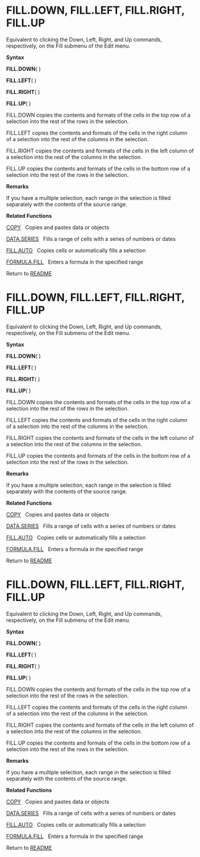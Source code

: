 # FILL.DOWN, FILL.LEFT, FILL.RIGHT, FILL.UP

Equivalent to clicking the Down, Left, Right, and Up commands,
respectively, on the Fill submenu of the Edit menu.

**Syntax**

**FILL.DOWN**( )

**FILL.LEFT**( )

**FILL.RIGHT**( )

**FILL.UP**( )

FILL.DOWN copies the contents and formats of the cells in the top row of
a selection into the rest of the rows in the selection.

FILL.LEFT copies the contents and formats of the cells in the right
column of a selection into the rest of the columns in the selection.

FILL.RIGHT copies the contents and formats of the cells in the left
column of a selection into the rest of the columns in the selection.

FILL.UP copies the contents and formats of the cells in the bottom row
of a selection into the rest of the rows in the selection.

**Remarks**

If you have a multiple selection, each range in the selection is filled
separately with the contents of the source range.

**Related Functions**

[COPY](COPY.md)&nbsp;&nbsp;&nbsp;Copies and pastes data or objects

[DATA.SERIES](DATA.SERIES.md)&nbsp;&nbsp;&nbsp;Fills a range of cells with a series of
numbers or dates

[FILL.AUTO](FILL.AUTO.md)&nbsp;&nbsp;&nbsp;Copies cells or automatically fills a
selection

[FORMULA.FILL](FORMULA.FILL.md)&nbsp;&nbsp;&nbsp;Enters a formula in the specified range



Return to [README](README.md#F)

# FILL.DOWN, FILL.LEFT, FILL.RIGHT, FILL.UP

Equivalent to clicking the Down, Left, Right, and Up commands,
respectively, on the Fill submenu of the Edit menu.

**Syntax**

**FILL.DOWN**( )

**FILL.LEFT**( )

**FILL.RIGHT**( )

**FILL.UP**( )

FILL.DOWN copies the contents and formats of the cells in the top row of
a selection into the rest of the rows in the selection.

FILL.LEFT copies the contents and formats of the cells in the right
column of a selection into the rest of the columns in the selection.

FILL.RIGHT copies the contents and formats of the cells in the left
column of a selection into the rest of the columns in the selection.

FILL.UP copies the contents and formats of the cells in the bottom row
of a selection into the rest of the rows in the selection.

**Remarks**

If you have a multiple selection, each range in the selection is filled
separately with the contents of the source range.

**Related Functions**

[COPY](COPY.md)&nbsp;&nbsp;&nbsp;Copies and pastes data or objects

[DATA.SERIES](DATA.SERIES.md)&nbsp;&nbsp;&nbsp;Fills a range of cells with a series of
numbers or dates

[FILL.AUTO](FILL.AUTO.md)&nbsp;&nbsp;&nbsp;Copies cells or automatically fills a
selection

[FORMULA.FILL](FORMULA.FILL.md)&nbsp;&nbsp;&nbsp;Enters a formula in the specified range



Return to [README](README.md#F)

# FILL.DOWN, FILL.LEFT, FILL.RIGHT, FILL.UP

Equivalent to clicking the Down, Left, Right, and Up commands,
respectively, on the Fill submenu of the Edit menu.

**Syntax**

**FILL.DOWN**( )

**FILL.LEFT**( )

**FILL.RIGHT**( )

**FILL.UP**( )

FILL.DOWN copies the contents and formats of the cells in the top row of
a selection into the rest of the rows in the selection.

FILL.LEFT copies the contents and formats of the cells in the right
column of a selection into the rest of the columns in the selection.

FILL.RIGHT copies the contents and formats of the cells in the left
column of a selection into the rest of the columns in the selection.

FILL.UP copies the contents and formats of the cells in the bottom row
of a selection into the rest of the rows in the selection.

**Remarks**

If you have a multiple selection, each range in the selection is filled
separately with the contents of the source range.

**Related Functions**

[COPY](COPY.md)&nbsp;&nbsp;&nbsp;Copies and pastes data or objects

[DATA.SERIES](DATA.SERIES.md)&nbsp;&nbsp;&nbsp;Fills a range of cells with a series of
numbers or dates

[FILL.AUTO](FILL.AUTO.md)&nbsp;&nbsp;&nbsp;Copies cells or automatically fills a
selection

[FORMULA.FILL](FORMULA.FILL.md)&nbsp;&nbsp;&nbsp;Enters a formula in the specified range



Return to [README](README.md#F)

